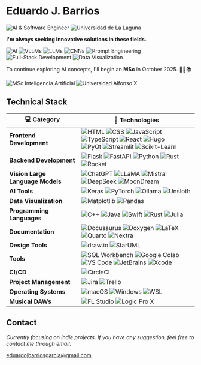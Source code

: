 #  **Eduardo J. Barrios**

![AI & Software Engineer](https://img.shields.io/badge/AI_&_Software_Engineer-5c068c?style=for-the-badge)
![Universidad de La Laguna](https://img.shields.io/badge/Universidad_de_La_Laguna-ULL-5c068c?style=for-the-badge)


**I'm always seeking innovative solutions in these fields.**

![AI](https://img.shields.io/badge/AI-004d4d?style=for-the-badge)
![VLLMs](https://img.shields.io/badge/VLLM-006666?style=for-the-badge)
![LLMs](https://img.shields.io/badge/LLM-008080?style=for-the-badge)
![CNNs](https://img.shields.io/badge/CNN-009999?style=for-the-badge)
![Prompt Engineering](https://img.shields.io/badge/Prompt_Engineering-66E6DD?style=for-the-badge&labelColor=000000)
![Full-Stack Development](https://img.shields.io/badge/Full--Stack_Development-8CF0EB?style=for-the-badge&labelColor=000000)
![Data Visualization](https://img.shields.io/badge/Data_Visualization-B2FAF9?style=for-the-badge&labelColor=000000)

To continue exploring AI concepts, I'll begin an **MSc** in October 2025. 🧑‍🎓📚

![MSc Inteligencia Artificial](https://img.shields.io/badge/Artificial_Intelligence-0071CE?style=for-the-badge)
![Universidad Alfonso X](https://img.shields.io/badge/Universidad_Alfonso_X-UAX-0071CE?style=for-the-badge)


## Technical Stack

| 💻 **Category**           | 🔧 **Technologies**                                                                                                      |
|---------------------------|--------------------------------------------------------------------------------------------------------------------------|
| **Frontend Development**  | ![HTML](https://img.shields.io/badge/HTML-004d4d?style=for-the-badge&logo=html5&logoColor=white) ![CSS](https://img.shields.io/badge/CSS-006666?style=for-the-badge&logo=css3&logoColor=white) ![JavaScript](https://img.shields.io/badge/JavaScript-008080?style=for-the-badge&logo=javascript&logoColor=black) ![TypeScript](https://img.shields.io/badge/TypeScript-009999?style=for-the-badge&logo=typescript&logoColor=black) ![React](https://img.shields.io/badge/React-66E6DD?style=for-the-badge&logo=react&logoColor=000000) ![Hugo](https://img.shields.io/badge/Hugo-8CF0EB?style=for-the-badge&logo=hugo&logoColor=000000)<br>![PyQt](https://img.shields.io/badge/PyQt-004d4d?style=for-the-badge&logo=qt&logoColor=white) ![Streamlit](https://img.shields.io/badge/Streamlit-006666?style=for-the-badge&logo=streamlit&logoColor=white) ![Scikit-Learn](https://img.shields.io/badge/Scikit--Learn-008080?style=for-the-badge&logo=scikit-learn&logoColor=white) |
| **Backend Development**   | ![Flask](https://img.shields.io/badge/Flask-004d4d?style=for-the-badge&logo=flask&logoColor=white) ![FastAPI](https://img.shields.io/badge/FastAPI-006666?style=for-the-badge&logo=fastapi&logoColor=white) ![Python](https://img.shields.io/badge/Python-008080?style=for-the-badge&logo=python&logoColor=white) ![Rust](https://img.shields.io/badge/Rust-009999?style=for-the-badge&logo=rust&logoColor=000000) ![Rocket](https://img.shields.io/badge/Rocket-66E6DD?style=for-the-badge&logo=rocket&logoColor=000000) |
| **Vision Large Language Models**     | ![ChatGPT](https://img.shields.io/badge/ChatGPT-004d4d?style=for-the-badge) ![LLaMA](https://img.shields.io/badge/LLaMA-006666?style=for-the-badge) ![Mistral](https://img.shields.io/badge/Mistral-008080?style=for-the-badge) ![DeepSeek](https://img.shields.io/badge/DeepSeek-009999?style=for-the-badge) ![MoonDream](https://img.shields.io/badge/MoonDream-66E6DD?style=for-the-badge) |
| **AI Tools**              | ![Keras](https://img.shields.io/badge/Keras-004d4d?style=for-the-badge&logo=keras&logoColor=white) ![PyTorch](https://img.shields.io/badge/PyTorch-006666?style=for-the-badge&logo=pytorch&logoColor=white) ![Ollama](https://img.shields.io/badge/Ollama-008080?style=for-the-badge&logo=python&logoColor=white) ![Unsloth](https://img.shields.io/badge/Unsloth-009999?style=for-the-badge&logo=unsplash&logoColor=000000) |
| **Data Visualization**    | ![Matplotlib](https://img.shields.io/badge/Matplotlib-004d4d?style=for-the-badge&logo=python&logoColor=white) ![Pandas](https://img.shields.io/badge/Pandas-006666?style=for-the-badge&logo=pandas&logoColor=white) |
| **Programming Languages** | ![C++](https://img.shields.io/badge/C++-004d4d?style=for-the-badge&logo=c%2B%2B&logoColor=white) ![Java](https://img.shields.io/badge/Java-006666?style=for-the-badge&logo=java&logoColor=white) ![Swift](https://img.shields.io/badge/Swift-008080?style=for-the-badge&logo=swift&logoColor=white) ![Rust](https://img.shields.io/badge/Rust-009999?style=for-the-badge&logo=rust&logoColor=000000) ![Julia](https://img.shields.io/badge/Julia-66E6DD?style=for-the-badge&logo=julia&logoColor=000000) |
| **Documentation**         | ![Docusaurus](https://img.shields.io/badge/Docusaurus-004d4d?style=for-the-badge&logo=docusaurus&logoColor=white) ![Doxygen](https://img.shields.io/badge/Doxygen-006666?style=for-the-badge&logo=readthedocs&logoColor=white) ![LaTeX](https://img.shields.io/badge/LaTeX-008080?style=for-the-badge&logo=latex&logoColor=white) ![Quarto](https://img.shields.io/badge/Quarto-009999?style=for-the-badge&logo=markdown&logoColor=000000) ![Nextra](https://img.shields.io/badge/Nextra-66E6DD?style=for-the-badge&logo=nextra&logoColor=000000) |
| **Design Tools**          | ![draw.io](https://img.shields.io/badge/draw.io-004d4d?style=for-the-badge&logo=diagrams.net&logoColor=white) ![StarUML](https://img.shields.io/badge/StarUML-006666?style=for-the-badge&logo=staruml&logoColor=white) |
| **Tools**                 | ![SQL Workbench](https://img.shields.io/badge/SQL_Workbench-004d4d?style=for-the-badge&logo=mysql&logoColor=white) ![Google Colab](https://img.shields.io/badge/Google_Colab-006666?style=for-the-badge&logo=googlecolab&logoColor=white) ![VS Code](https://img.shields.io/badge/VS_Code-008080?style=for-the-badge&logo=visualstudiocode&logoColor=white) ![JetBrains](https://img.shields.io/badge/JetBrains-009999?style=for-the-badge&logo=jetbrains&logoColor=000000) ![Xcode](https://img.shields.io/badge/Xcode-66E6DD?style=for-the-badge&logo=xcode&logoColor=000000) |
| **CI/CD**                 | ![CircleCI](https://img.shields.io/badge/CircleCI-004d4d?style=for-the-badge&logo=circleci&logoColor=white) |
| **Project Management**    | ![Jira](https://img.shields.io/badge/Jira-006666?style=for-the-badge&logo=jira&logoColor=white) ![Trello](https://img.shields.io/badge/Trello-008080?style=for-the-badge&logo=trello&logoColor=white) |
| **Operating Systems**     | ![macOS](https://img.shields.io/badge/macOS-004d4d?style=for-the-badge&logo=apple&logoColor=white) ![Windows](https://img.shields.io/badge/Windows-006666?style=for-the-badge&logo=windows&logoColor=white) ![WSL](https://img.shields.io/badge/WSL-008080?style=for-the-badge&logo=linux&logoColor=white) |
| **Musical DAWs**          | ![FL Studio](https://img.shields.io/badge/FL_Studio-004d4d?style=for-the-badge&logo=image-line&logoColor=white) ![Logic Pro X](https://img.shields.io/badge/Logic_Pro_X-006666?style=for-the-badge&logo=apple&logoColor=white) |


## Contact

*Currently focusing on indie projects. If you have any suggestion, feel free to contact me through email.*

[eduardojbarriosgarcia@gmail.com](mailto:eduardojbarriosgarcia@gmail.com)




